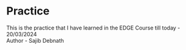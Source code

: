 # Practice
This is the practice that I have learned in the EDGE Course till today - 20/03/2024
<br>
Author - Sajib Debnath
